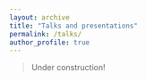 ```yaml
---
layout: archive
title: "Talks and presentations"
permalink: /talks/
author_profile: true
---
```


> Under construction!